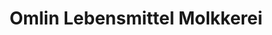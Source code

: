 ---
title: "Omlin Lebensmittel Molkkerei"
url: /flueeli-ranft/omlin-lebensmittel-molkkerei/
shop: Supermarkt
---